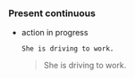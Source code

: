 ### Present continuous
* action in progress

   ` She is driving to work. ` 
  > She is driving to work. 
